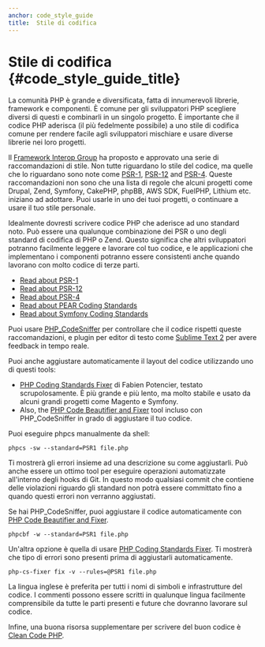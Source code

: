 ```yaml
---
anchor: code_style_guide
title:  Stile di codifica
---
```


# Stile di codifica {#code_style_guide_title}

La comunità PHP è grande e diversificata, fatta di innumerevoli librerie,
framework e componenti. È comune per gli sviluppatori PHP scegliere diversi di
questi e combinarli in un singolo progetto. È importante che il codice PHP
aderisca (il più fedelmente possibile) a uno stile di codifica comune per
rendere facile agli sviluppatori mischiare e usare diverse librerie nei loro
progetti.

Il [Framework Interop Group][fig] ha proposto e approvato una serie di
raccomandazioni di stile. Non tutte riguardano lo stile del codice, ma quelle
che lo riguardano sono note come [PSR-1][psr1], [PSR-12][psr12] and [PSR-4][psr4]. Queste raccomandazioni non sono che una lista di regole che
alcuni progetti come Drupal, Zend, Symfony, CakePHP, phpBB, AWS SDK, FuelPHP,
Lithium etc. iniziano ad adottare. Puoi usarle in uno dei tuoi progetti,
o continuare a usare il tuo stile personale.

Idealmente dovresti scrivere codice PHP che aderisce ad uno standard noto. Può
essere una qualunque combinazione dei PSR o uno degli standard di codifica di
PHP o Zend. Questo significa che altri sviluppatori potranno facilmente leggere
e lavorare col tuo codice, e le applicazioni che implementano i componenti
potranno essere consistenti anche quando lavorano con molto codice di terze
parti.

* [Read about PSR-1][psr1]
* [Read about PSR-12][psr12]
* [Read about PSR-4][psr4]
* [Read about PEAR Coding Standards][pear-cs]
* [Read about Symfony Coding Standards][symfony-cs]

Puoi usare [PHP_CodeSniffer][phpcs] per controllare che il codice rispetti
queste raccomandazioni, e plugin per editor di testo come
[Sublime Text 2][st-cs] per avere feedback in tempo reale.

Puoi anche aggiustare automaticamente il layout del codice utilizzando uno di questi tools:

- [PHP Coding Standards Fixer][phpcsfixer] di
  Fabien Potencier, testato scrupolosamente. È più grande e più lento, ma molto
  stabile e usato da alcuni grandi progetti come Magento e Symfony.
- Also, the [PHP Code Beautifier and Fixer][phpcbf] tool incluso con PHP_CodeSniffer in grado di aggiustare il tuo codice.

Puoi eseguire phpcs manualmente da shell:

    phpcs -sw --standard=PSR1 file.php

Ti mostrerà gli errori insieme ad una descrizione su come aggiustarli.
Può anche essere un ottimo tool per eseguire operazioni automatizzate all'interno degli hooks di Git.
In questo modo qualsiasi commit che contiene delle violazioni riguardo gli standard non potrà essere committato fino a quando questi
 errori non verranno aggiustati.

Se hai PHP_CodeSniffer, puoi aggiustare il codice automaticamente con [PHP Code Beautifier and Fixer][phpcbf].

    phpcbf -w --standard=PSR1 file.php

Un'altra opzione è quella di usare [PHP Coding Standards Fixer][phpcsfixer].
Ti mostrerà che tipo di errori sono presenti prima di aggiustarli automaticamente.

    php-cs-fixer fix -v --rules=@PSR1 file.php

La lingua inglese è preferita per tutti i nomi di simboli e infrastrutture del
codice. I commenti possono essere scritti in qualunque lingua facilmente
comprensibile da tutte le parti presenti e future che dovranno lavorare sul
codice.

Infine, una buona risorsa supplementare per scrivere del buon codice è [Clean Code PHP][cleancode].

[fig]: https://www.php-fig.org/
[psr1]: https://www.php-fig.org/psr/psr-1/
[psr12]: https://www.php-fig.org/psr/psr-12/
[psr4]: https://www.php-fig.org/psr/psr-4/
[pear-cs]: https://pear.php.net/manual/en/standards.php
[symfony-cs]: https://symfony.com/doc/current/contributing/code/standards.html
[phpcs]: https://pear.php.net/package/PHP_CodeSniffer/
[phpcbf]: https://github.com/squizlabs/PHP_CodeSniffer/wiki/Fixing-Errors-Automatically
[st-cs]: https://github.com/benmatselby/sublime-phpcs
[phpcsfixer]: https://cs.symfony.com/
[cleancode]: https://github.com/jupeter/clean-code-php
